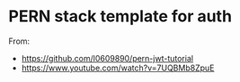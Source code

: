# PERN stack template for auth

From:

- https://github.com/l0609890/pern-jwt-tutorial
- https://www.youtube.com/watch?v=7UQBMb8ZpuE
